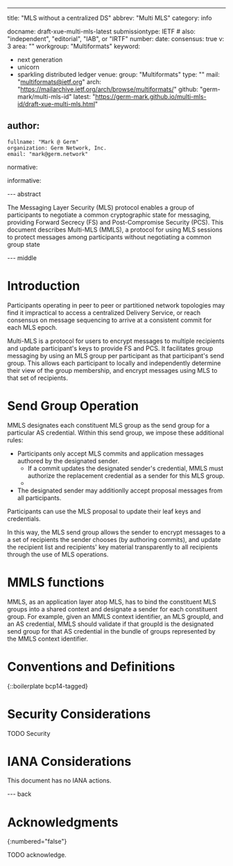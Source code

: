 ---
title: "MLS without a centralized DS"
abbrev: "Multi MLS"
category: info

docname: draft-xue-multi-mls-latest
submissiontype: IETF  # also: "independent", "editorial", "IAB", or "IRTF"
number:
date:
consensus: true
v: 3
area: ""
workgroup: "Multiformats"
keyword:
 - next generation
 - unicorn
 - sparkling distributed ledger
venue:
  group: "Multiformats"
  type: ""
  mail: "multiformats@ietf.org"
  arch: "https://mailarchive.ietf.org/arch/browse/multiformats/"
  github: "germ-mark/multi-mls-id"
  latest: "https://germ-mark.github.io/multi-mls-id/draft-xue-multi-mls.html"

author:
 -
    fullname: "Mark @ Germ"
    organization: Germ Network, Inc.
    email: "mark@germ.network"

normative:

informative:


--- abstract

The Messaging Layer Security (MLS) protocol enables a group of participants to
negotiate a common cryptographic state for messaging, providing Forward 
Secrecy (FS) and Post-Compromise Security (PCS). This document describes
Multi-MLS (MMLS), a protocol for using MLS sessions to protect messages
among participants without negotiating a common group state

--- middle

# Introduction

Participants operating in peer to peer or partitioned network topologies
may find it impractical to access a centralized Delivery Service, or reach
consensus on message sequencing to arrive at a consistent commit for each
MLS epoch.

Multi-MLS is a protocol for users to encrypt messages to multiple recipients
and update participant's keys to provide FS and PCS. It facilitates group
messaging by using an MLS group per participant as that participant's send
group. This allows each participant to locally and independently determine
their view of the group membership, and encrypt messages using MLS to that
set of recipients.

# Send Group Operation

MMLS designates each constituent MLS group as the send group for a
particular AS credential. Within this send group, we impose these additional
rules:
  * Participants only accept MLS commits and application messages authored by the designated sender.
    * If a commit updates the designated sender's credential, MMLS must authorize the replacement credential as a sender for this MLS group.
    * 
  * The designated sender may additionlly accept proposal messages from all
  participants.

Participants can use the MLS proposal to update their leaf keys and 
credentials. 

In this way, the MLS send group allows the sender to encrypt messages to a
a set of recipients the sender chooses (by authoring commits), and update the 
recipient list and recipients' key material transparently to all recipients
through the use of MLS operations.

# MMLS functions

MMLS, as an application layer atop MLS, has to bind the constituent MLS groups
into a shared context and designate a sender for each constituent group. For
example, given an MMLS context identifier, an MLS groupId, and an AS 
credential, MMLS should validate if that groupId is the designated send 
group for that AS credential in the bundle of groups represented by
the MMLS context identifier.

# Conventions and Definitions

{::boilerplate bcp14-tagged}


# Security Considerations

TODO Security


# IANA Considerations

This document has no IANA actions.


--- back

# Acknowledgments
{:numbered="false"}

TODO acknowledge.
